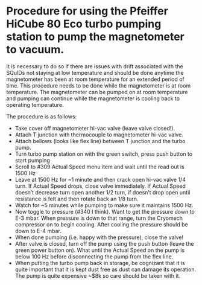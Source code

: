 # Procedure for using the Pfeiffer HiCube 80 Eco turbo pumping station to pump the magnetometer to vacuum. 

It is necessary to do so if there are issues with drift associated with the SQuIDs not staying at low temperature and should be done anytime the magnetometer has been at room temperature for an extended period of time. This procedure needs to be done while the magnetometer is at room temperature. The magnetometer can be pumped on at room temperature and pumping can continue while the magnetometer is cooling back to operating temperature.

The procedure is as follows:

- Take cover off magnetometer hi-vac valve (leave valve closed!).
- Attach T junction with thermocouple to magnetometer hi-vac valve.
- Attach bellows (looks like flex line) between T junction and the turbo pump.
- Turn turbo pump station on with the green switch, press push button to start pumping
- Scroll to #309 Actual Speed menu item and wait until the read out is 1500 Hz
- Leave at 1500 Hz for ~1 minute and then crack open hi-vac valve 1/4 turn. If Actual Speed drops, close valve immediately. If Actual Speed doesn’t decrease turn open another 1/2 turn, if doesn’t drop open until resistance is felt and then rotate back an 1/8 turn.
- Watch for ~5 minutes while pumping to make sure it maintains 1500 Hz.
- Now toggle to pressure (#340 I think). Want to get the pressure down to E-3 mbar. When pressure is down to that range, turn the Cryomech compressor on to begin cooling. After cooling the pressure should be down to E-4 mbar.
- When done pumping (i.e. happy with the pressure), close the valve!
- After valve is closed, turn off the pump using the push button (leave the green power button on). What until the Actual Speed on the pump is below 100 Hz before disconnecting the pump from the flex line.
- When putting the turbo pump back in storage, be cognizant that it is quite important that it is kept dust free as dust can damage its operation. The pump is quite expensive ~$8k so care should be taken with it.
